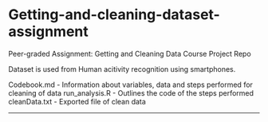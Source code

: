 # Getting-and-cleaning-dataset-assignment
Peer-graded Assignment: Getting and Cleaning Data Course Project Repo 

Dataset is used from Human acitivity recognition using smartphones.

Codebook.md - Information about variables, data and steps performed for cleaning of data
run_analysis.R - Outlines the code of the steps performed
cleanData.txt - Exported file of clean data

-------------------------------------------------------
